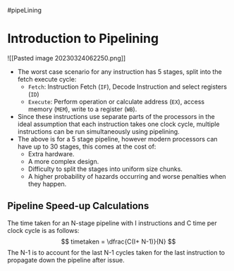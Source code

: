 #pipeLining
# Introduction to Pipelining
![[Pasted image 20230324062250.png]]
* The worst case scenario for any instruction has 5 stages, split into the fetch execute cycle:
	* `Fetch`: Instruction Fetch (`IF`), Decode Instruction and select registers (`ID`)
	* `Execute`: Perform operation or calculate address (`EX`), access memory (`MEM`), write to a register (`WB`).
* Since these instructions use separate parts of the processors in the ideal assumption that each instruction takes one clock cycle, multiple instructions can be run simultaneously using pipelining.
* The above is for a 5 stage pipeline, however modern processors can have up to 30 stages, this comes at the cost of:
	* Extra hardware.
	* A more complex design.
	* Difficulty to split the stages into uniform size chunks.
	* A higher probability of hazards occurring and worse penalties when they happen.

## Pipeline Speed-up Calculations
The time taken for an N-stage pipeline with I instructions and C time per clock cycle is as follows:
$$
timetaken = \dfrac{C(I+ N-1)}{N}
$$
The N-1 is to account for the last N-1 cycles taken for the last instruction to propagate down the pipeline after issue.